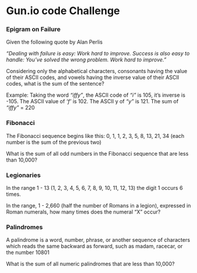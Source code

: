 # Gun.io code Challenge

### Epigram on Failure
Given the following quote by Alan Perlis

*“Dealing with failure is easy: Work hard to improve. Success is also easy to
handle: You’ve solved the wrong problem. Work hard to improve.”*

Considering only the alphabetical characters, consonants having the value of
their ASCII codes, and vowels having the inverse value of their ASCII codes,
what is the sum of the sentence?

Example:
Taking the word *“iffy”*, the ASCII code of *“i”* is 105, it’s inverse is -105.
The ASCII value of *‘f’* is 102. The ASCII y of *“y”* is 121. The sum of *“iffy”* = 220

### Fibonacci
The Fibonacci sequence begins like this:
0, 1, 1, 2, 3, 5, 8, 13, 21, 34 (each number is the sum of the previous two)

What is the sum of all odd numbers in the Fibonacci sequence that are less 
than 10,000?

### Legionaries
In the range 1 - 13 (1, 2, 3, 4, 5, 6, 7, 8, 9, 10, 11, 12, 13) the digit 1
occurs 6 times.

In the range, 1 - 2,660 (half the number of Romans in a legion), expressed in
Roman numerals, how many times does the numeral “X” occur?

### Palindromes
A palindrome is a word, number, phrase, or another sequence of characters which
reads the same backward as forward, such as madam, racecar, or the number 10801

What is the sum of all numeric palindromes that are less than 10,000?
